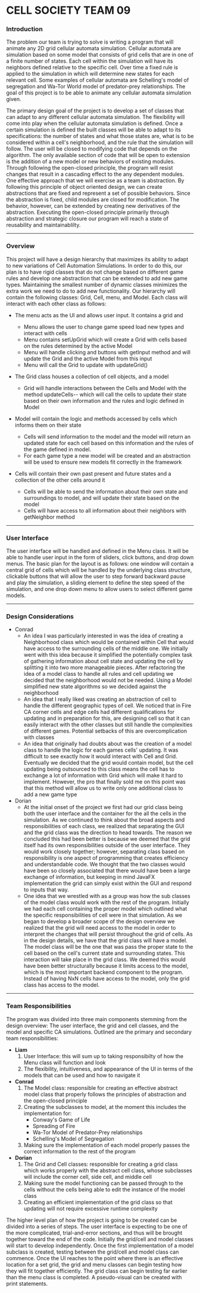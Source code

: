 CELL SOCIETY TEAM 09
===================

### Introduction
The problem our team is trying to solve is writing a program that will animate any 2D grid cellular automata simulation. Cellular automata are simulation based on some model that consists of grid cells that are in one of a finite number of states. Each cell within the simulation will have its neighbors defined relative to the specific cell. Over time a fixed rule is applied to the simulation in which will determine new states for each relevant cell. Some examples of cellular automata are Schelling's model of segregation and Wa-Tor World model of predator-prey relationships. The goal of this project is to be able to animate any cellular automata simulation given. 

The primary design goal of the project is to develop a set of classes that can adapt to any different cellular automata simulation. The flexibility will come into play when the cellular automata simulation is defined. Once a certain simulation is defined the built classes will be able to adapt to its specifications: the number of states and what those states are, what is to be considered within a cell's neighborhood, and the rule that the simulation will follow. The user will be closed to modifying code that depends on the algorithm. The only available section of code that will be open to extension is the addition of a new model or new behaviors of existing modules. Through following the open-closed principle, the program will resist changes that result in a cascading effect to the any dependent modules. One effective approach that we will exercise as a team is abstraction. By following this principle of object oriented design, we can create abstractions that are fixed and represent a set of possible behaviors. Since the abstraction is fixed, child modules are closed for modification. The behavior, however, can be extended by creating new derivatives of the abstraction. Executing the open-closed principle primarily through abstraction and strategic closure our program will reach a state of reusability and maintainablilty. 

___
### Overview
This project will have a design hierarchy that maximizes its ability to adapt to new variations of Cell Automation Simulations. In order to do this, our plan is to have rigid classes that do not change based on different game rules and develop one abstraction that can be extended to add new game types. Maintaining the smallest number of dynamic classes minimizes the extra work we need to do to add new functionality. Our hierarchy will contain the following classes: Grid, Cell, menu, and Model. Each class will interact with each other class as follows:

+ The menu acts as the UI and allows user input. It contains a grid and 
    + Menu allows the user to change game speed load new types and interact with cells
    + Menu contains setUpGrid which will create a Grid with cells based on the rules determined by the active Model 
    + Menu will handle clicking and buttons with getInput method and will update the Grid and the active Model from this input
    + Menu will call the Grid to update with updateGrid()
	

+ The Grid class houses a collection of cell objects, and a model
	+ Grid will handle interactions between the Cells and Model with the method updateCells-- which will call the cells to update their state based on their own information and the rules and logic defined in Model
	
+ Model will contain the logic and methods accessed by cells which informs them on their state
	+ Cells will send information to the model and the model will return an updated state for each cell based on this information and the rules of the game defined in model. 
	+ For each game type a new model will be created and an abstraction will be used to ensure new models fit correctly in the framework 

+ Cells will contain their own past present and future states and a collection of the other cells around it
   + Cells will be able to send the information about their own state and surroundings to model, and will update their state based on the model
   + Cells will have access to all information about their neighbors with getNeighbor method 

___
### User Interface
The user interface will be handled and defined in the Menu class. It will be able to handle user input in the form of sliders, click buttons, and drop down menus. The basic plan for the layout is as follows: one window will contain a central grid of cells which will be handled by the underlying class structure, clickable buttons that will allow the user to step forward backward pause and play the simulation, a sliding element to define the step speed of the simulation, and one drop down menu to allow users to select different game models.


___
### Design Considerations
+ Conrad
    + An idea I was particularly interested in was the idea of creating a Neighborhood class which would be contained within Cell that would have access to the surrounding cells of the middle one. We initially went with this idea because it simplified the potentially complex task of gathering information about cell state and updating the cell by splitting it into two more manageable pieces. After refactoring the idea of a model class to handle all rules and cell updating we decided that the neighborhood would not be needed. Using a Model simplified new state algorithms so we decided against the neighborhood
    + An idea that I really liked was creating an abstraction of cell to handle the different geographic types of cell. We noticed that in Fire CA corner cells and edge cells had different qualifications for updating and in preparation for this, are designing cell so that it can easily interact with the other classes but still handle the complexities of different games. Potential setbacks of this are overcomplication with classes
    + An idea that originally had doubts about was the creation of a model class to handle the logic for each games cells' updating. It was difficult to see exactly how it would interact with Cell and Grid. Eventually we decided that the grid would contain model, but the cell updating being outsourced to this class means the cell has to exchange a lot of information with Grid which will make it hard to implement. However, the pro that finally sold me on this point was that this method will allow us to write only one additional class to add a new game type
+ Dorian
    + At the initial onset of the project we first had our grid class being both the user interface and the container for the all the cells in the simulation. As we continued to think about the broad aspects and responsibilities of each class, we realized that separating the GUI and the grid class was the direction to head towards. The reason we concluded this had been better is because we deemed that the grid itself had its own responsibilities outside of the user interface. They would work closely together; however, separating class based on responsibility is one aspect of programming that creates efficiency and understandable code. We thought that the two classes would have been so closely associated that there would have been a large exchange of information, but keeping in mind JavaFX implementation the grid can simply exist within the GUI and respond to inputs that way.
    + One idea that we wrestled with as a group was how the sub classes of the model class would work with the rest of the program. Initially we had each cell containing the proper model which outlined what the specific responsibilities of cell were in that simulation. As we began to develop a broader scope of the design overview we realized that the grid will need access to the model in order to interpret the changes that will persist throughout the grid of cells. As in the design details, we have that the grid class will have a model. The model class will be the one that was pass the proper state to the cell based on the cell's current state and surrounding states. This interaction will take place in the grid class. We deemed this would have been better structurally because it limits access to the model, which is the most important backend component to the program. Instead of having NxN cells have access to the model, only the grid class has access to the model. 

___
### Team Responsibilities 
The program was divided into three main components stemming from the design overview: The user interface, the grid and cell classes, and the model and specific CA simulations. Outlined are the primary and secondary team responsibilities:
- **Liam**
  1. User Interface: this will sum up to taking responsibilty of how the Menu class will function and look
  2. The flexibility, intuitiveness, and appearance of the UI in terms of the models that can be used and how to navigate it
- **Conrad**
  1. The Model class: responsible for creating an effective abstract model class that properly follows the principles of abstraction and the open-closed principle
  2. Creating the subclasses to model, at the moment this includes the implementation for:
      - Conway's Game of Life
      - Spreading of Fire
      - Wa-Tor Model of Predator-Prey relationships
      - Schelling's Model of Segregation
  3. Making sure the implementation of each model properly passes the correct information to the rest of the program
- **Dorian**
  1. The Grid and Cell classes: responsible for creating a grid class which works properly with the abstract cell class, whose subclasses will include the corner cell, side cell, and middle cell
  2. Making sure the model functioning can be passed through to the cells without the cells being able to edit the instance of the model class
  3. Creating an efficient implementation of the grid class so that updating will not require excessive runtime complexity

The higher level plan of how the project is going to be created can be divided into a series of steps. The user interface is expecting to be one of the more complicated, trial-and-error sections, and thus will be brought together toward the end of the code. Initially the grid/cell and model classes will start to develop independently. Once the first implementation of a model subclass is created, testing between the grid/cell and model class can commence. Once the UI reaches to the point where there is an effective location for a set grid, the grid and menu classes can begin testing how they will fit together efficiently. The grid class can begin testing far earlier than the menu class is completed. A pseudo-visual can be created with print statements.

